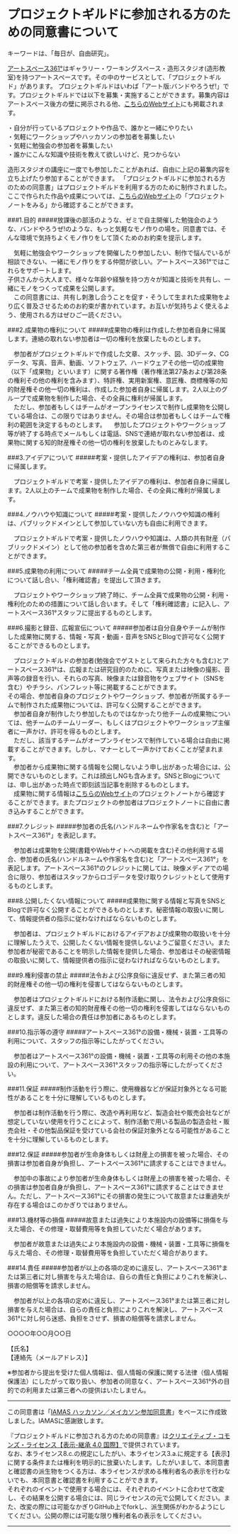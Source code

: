 # プロジェクトギルドに参加される方のための同意書について


キーワードは、「毎日が、自由研究」。

[アートスペース361°](http://361deg.info/studio/)はギャラリー・ワーキングスペース・造形スタジオ(造形教室)を持つアートスペースです。その中のサービスとして、「プロジェクトギルド」があります。
プロジェクトギルドはいわば「アート版:バンドやろうぜ!」です。プロジェクトギルドでは以下を募集・実施することができます。募集内容はアートスペース後方の壁に掲示される他、[こちらのWebサイト](http://361deg.info/studio/project_guild/)にも掲載されます。

・自分が行っているプロジェクトや作品で、誰かと一緒にやりたい<br>
・気軽にワークショップやハッカソンの参加者を募集したい<br>
・気軽に勉強会の参加者を募集したい<br>
・誰かにこんな知識や技術を教えて欲しいけど、見つからない

造形スタジオの講座に一度でも参加したことがあれば、自由に上記の募集内容を立ち上げたり参加することができます。
「プロジェクトギルドに参加される方のための同意書」はプロジェクトギルドを利用する方のために制作されました。ここで作られた作品や成果については、[こちらのWebサイト](http://361deg.info/studio/project_guild/)の「プロジェクトノートをみる」から確認することができます。


###1.目的
#####放課後の部活のような、ゼミで自主開催した勉強会のような、バンドやろうぜ!のような、もっと気軽なモノ作りの場を。同意書では、そんな環境で気持ちよくモノ作りをして頂くためのお約束を提示します。

　気軽に勉強会やワークショップを開催したり参加したい、制作で悩んでいるが相談できない、一緒にモノ作りをする仲間が欲しい。アートスペース361°ではこれらをサポートします。<br>
子供さんから大人まで、様々な年齢や経験を持つ方々が知識と技術を共有し、一緒にモノをつくって成果を公開します。<br>
　この同意書には、共有し刺激し合うことを促す・そうして生まれた成果物をより広く普及させるためのお約束が書かれています。お互いが気持ちよく使えるよう、使用される方はぜひご一読ください。


###2.成果物の権利について
#####成果物の権利は作成した参加者自身に帰属します。連絡の取れない参加者は一切の権利を放棄したものとします。

　参加者がプロジェクトギルドで作成した文章、スケッチ、図、3Dデータ、CGデータ、写真、音声、動画、ソフトウェア、ハードウェアその他一切の成果物（以下「成果物」といいます）に関する著作権（著作権法第27条および第28条の権利その他の権利を含みます）、特許権、実用新案権、意匠権、商標権等の知的財産権その他一切の権利は、作成した参加者自身に帰属します。2人以上のグループで成果物を制作した場合、その全員に権利が帰属します。<br>
　ただし、参加者もしくはチームがオープンライセンスで制作し成果物を公開している場合は、この限りではありません。その場合は参加者もしくはチームで権利の範囲を決定するものとします。
　参加したプロジェクトやワークショップ等が終了する時点でメールもしくは電話、SNSで連絡が取れない参加者は、成果物に関する知的財産権その他一切の権利を放棄したものとみなします。


###3.アイデアについて
#####考案・提供したアイデアの権利は、参加者自身に帰属します。

　プロジェクトギルドで考案・提供したアイデアの権利は、参加者自身に帰属します。2人以上のチームで成果物を制作した場合、その全員に権利が帰属します。


###4.ノウハウや知識について
#####考案・提供したノウハウや知識の権利は、パブリックドメインとして参加していない方も自由に利用できます。

　プロジェクトギルドで考案・提供したノウハウや知識は、人類の共有財産（パブリックドメイン）として他の参加者を含めた第三者が無償で自由に利用することができます。


###5.成果物の利用について
#####チーム全員で成果物の公開・利用・権利化について話し合い、「権利確認書」を提出して頂きます。

　プロジェクトやワークショップ終了時に、チーム全員で成果物の公開・利用・権利化のための措置について話し合います。そして「権利確認書」に記入し、アートスペース361°スタッフに提出するものとします。


###6.撮影と録音、広報宣伝について
#####参加者は自分自身やチームが制作した成果物に関する、情報・写真・動画・音声をSNSとBlogで許可なく公開することができるものとします。

　プロジェクトギルドの参加者(勉強会でゲストとして来られた方々も含む)とアートスペース361°は、広報または研究目的のために、写真または映像の撮影、音声等の録音を行い、それらの写真、映像または録音物をウェブサイト（SNSを含む）やチラシ、パンフレット等に掲載することができます。<br>
その場合、参加者自身のプロジェクトやワークショップ、参加者が所属するチームで制作された成果物については、許可なく公開することができます。<br>
　参加者自身が制作したり参加したものではなかったり他チームの成果物については、他チームのチームリーダー、もしくはプロジェクトやワークショップ主催者に一声かけ、許可を得るものとします。<br>
　ただし、該当するチームがオープンライセンスで制作している場合は自由に掲載することができます。しかし、マナーとして一声かけておくことが望まれます。<br>
　参加者から成果物に関する情報を公開しないよう申し出があった場合には、公開できないものとします。これは顔出しNGも含みます。SNSとBlogについては、申し出があった時点で即刻該当記事を削除するものとします。<br>
　成果物に関する情報は[こちらのWebサイト](http://361deg.info/studio/project_guild/)のプロジェクトノートから確認することができます。またプロジェクトの参加者はプロジェクトノートに自由に書き込みすることができます。


###7.クレジット
#####参加者の氏名(ハンドルネームや作家名を含む)と「アートスペース361°」を表記します。

　参加者は成果物を公開(書籍やWebサイトへの掲載を含む)その他利用する場合、参加者の氏名(ハンドルネームや作家名を含む)と「アートスペース361°」を表記します。アートスペース361°のクレジットに関しては、映像メディアでの場合に限り、参加者はスタッフからロゴデータを受け取りクレジットとして使用するものとします。


###8.公開したくない情報について
#####成果物に関する情報と写真をSNSとBlogで許可なく公開することができるものとします。秘密情報の取扱いに関して、情報提供者の指示に従わなければならないものとします。

　参加者は、プロジェクトギルドにおけるアイデアおよび成果物の取扱いを十分に理解したうえで、公開したくない情報を提供しないようご留意ください。また参加者が秘密であることを明示した情報を提供した場合、参加者はその秘密情報の取扱いに関して、情報提供者の指示に従わなければならないものとします。


###9.権利侵害の禁止
#####法令および公序良俗に違反せず、また第三者の知的財産権その他一切の権利を侵害してはならないものとします。

　参加者はプロジェクトギルドにおける制作活動に関し、法令および公序良俗に違反せず、また第三者の知的財産権その他一切の権利を侵害してはならないものとします。違反した場合の責任は参加者にあるものとします。


###10.指示等の遵守
#####アートスペース361°の設備・機械・装置・工具等の利用について、スタッフの指示等にしたがってください。

　参加者はアートスペース361°の設備・機械・装置・工具等の利用その他の本施設の利用について、アートスペース361°スタッフの指示等にしたがってください。


###11.保証
#####制作活動を行う際に、使用機器などが保証対象外となる可能性があることを十分に理解しているものとします。

　参加者は制作活動を行う際に、改造や再利用など、製造会社や販売会社などが想定していない使用を行うことによって、制作活動で用いる製品の製造会社・販売会社・その他製品保証を受けている会社の保証対象外となる可能性があることを十分に理解しているものとします。


###12.保証
#####参加者が生命身体もしくは財産上の損害を被った場合、その損害は参加者自身が負担し、アートスペース361°に請求することはできません。

　参加中の事故により参加者が生命身体もしくは財産上の損害を被った場合、その損害は参加者自身が負担し、アートスペース361°に請求することはできません。ただし、アートスペース361°にその損害の発生について故意または重過失が存在する場合はこのかぎりではありません。


###13.機材等の損傷
#####故意または過失により本施設内の設備等に損傷を与えた場合、その修理・取替費用等を負担していただく場合があります。

　参加者が故意または過失により本施設内の設備・機械・装置・工具等に損傷を与えた場合、その修理・取替費用等を負担していただく場合があります。


###14.責任
#####参加者が以上の各項の定めに違反し、アートスペース361°または第三者に対し損害を与えた場合は、自らの責任と負担によりこれを解決し、損害の賠償等を請求しません。

　参加者が以上の各項の定めに違反し、アートスペース361°または第三者に対し損害を与えた場合は、自らの責任と負担によりこれを解決し、アートスペース361°に対し何ら迷惑、負担をさせず、損害の賠償等を請求しません。



○○○○年○○月○○日

【氏名】<br>
【連絡先（メールアドレス）】

※参加者から提出を受けた個人情報は、個人情報の保護に関する法律（個人情報保護法）にしたがって取り扱い、参加者の同意なく、アートスペース361°外の目的での利用または第三者への提供はいたしません。

----

この同意書は「[IAMAS ハッカソン／メイカソン参加同意書](https://github.com/IAMAS/makeathon_agreement)」をベースに作成致しました。IAMASに感謝致します。


『プロジェクトギルドに参加される方のための同意書』は[クリエイティブ・コモンズ・ライセンス【表示-継承 4.0 国際】](http://creativecommons.org/licenses/by-sa/4.0/deed.ja)で提供されています。  
なお、本ライセンス8.c.の規定にしたがい、本ライセンス3.a.に規定する【表示】に関する条件または権利を明示的に放棄いたします。したがいまして、本同意書と確認書の派生物をつくる方は、本ライセンスが求める権利者名の表示を行わないでも、本同意書と確認書を利用することができます。  
それぞれのイベントで使用する場合には、それぞれのイベントに合わせて改変し、その結果を公開する場合には、同じライセンスの元で公開してください。また、改変の際には可能なかぎりGitHub上でforkし、派生関係がわかるようにしてください。公開の際には可能な限り権利者名の表示をしてください。

----

